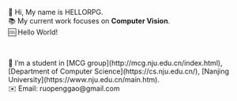 
<p align=left>
  👋 Hi, My name is HELLORPG. <br>
  📚 My current work focuses on <b>Computer Vision</b>. <br>
  🆒 Hello World! <br>
</p>
<br>
<p align=left>
  🏫 I’m a student in [MCG group](http://mcg.nju.edu.cn/index.html), [Department of Computer Science](https://cs.nju.edu.cn/), [Nanjing University](https://www.nju.edu.cn/main.htm). <br>
  ✉️ Email: ruopenggao@gmail.com <br>
</p>
